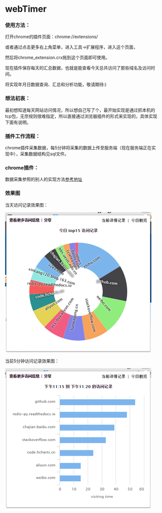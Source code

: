 # webTimer
### 使用方法：
  
打开chrome的插件页面：chrome://extensions/

或者通过点击更多右上角菜单，进入工具->扩展程序，进入这个页面，

然后将chrome_extension.crx拖到这个页面即可使用。

现在插件保存每天的汇总数据，也就是能查看今天总共访问了那些域名及访问时间。

将实现年月日数据查询、汇总和分析功能，敬请期待:)

### 想法初衷：
最初想知道每天网站访问情况，所以想自己写了个，最开始实现是通过抓本机的tcp包，无奈规则很难指定，所以直接通过浏览器插件的形式来实现的，具体实现下面有说明。

### 插件工作流程：
chrome插件采集数据，每5分钟将采集的数据上传至服务端（现在服务端正在实现中），采集数据结构见sql文件。
    
### chrome插件：
数据采集参照的别人的实现方法[参考地址](https://github.com/dskang/webtimer)


### 效果图

当天访问记录效果图：

![image](https://github.com/EchoUtopia/webTimer/blob/master/chrome_extension/screen_2.png)


当前5分钟访问记录效果图：

![image](https://github.com/EchoUtopia/webTimer/blob/master/chrome_extension/screen_1.png)


    
